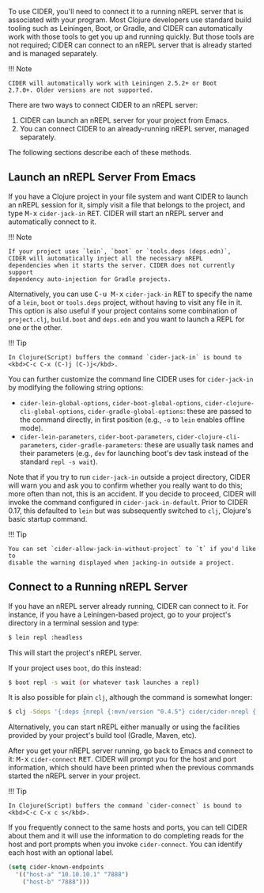 To use CIDER, you'll need to connect it to a running nREPL server that
is associated with your program. Most Clojure developers use standard
build tooling such as Leiningen, Boot, or Gradle, and CIDER can
automatically work with those tools to get you up and running
quickly. But those tools are not required; CIDER can connect to an
nREPL server that is already started and is managed separately.

!!! Note

    CIDER will automatically work with Leiningen 2.5.2+ or Boot
    2.7.0+. Older versions are not supported.

There are two ways to connect CIDER to an nREPL server:

1. CIDER can launch an nREPL server for your project from Emacs.
2. You can connect CIDER to an already-running nREPL server, managed separately.

The following sections describe each of these methods.

## Launch an nREPL Server From Emacs

If you have a Clojure project in your file system and want CIDER to
launch an nREPL session for it, simply visit a file that belongs to
the project, and type <kbd>M-x</kbd> `cider-jack-in`
<kbd>RET</kbd>. CIDER will start an nREPL server and automatically
connect to it.

!!! Note

    If your project uses `lein`, `boot` or `tools.deps (deps.edn)`,
    CIDER will automatically inject all the necessary nREPL
    dependencies when it starts the server. CIDER does not currently support
    dependency auto-injection for Gradle projects.

Alternatively, you can use <kbd>C-u M-x</kbd> `cider-jack-in` <kbd>RET</kbd> to
specify the name of a `lein`, `boot` or `tools.deps` project, without having to
visit any file in it. This option is also useful if your project contains some
combination of `project.clj`, `build.boot` and `deps.edn` and you want to launch
a REPL for one or the other.

!!! Tip

    In Clojure(Script) buffers the command `cider-jack-in` is bound to <kbd>C-c C-x (C-)j (C-)j</kbd>.

You can further customize the command line CIDER uses for `cider-jack-in` by
modifying the following string options:

* `cider-lein-global-options`, `cider-boot-global-options`,
  `cider-clojure-cli-global-options`, `cider-gradle-global-options`:
  these are passed to the command directly, in first position
  (e.g., `-o` to `lein` enables offline mode).
* `cider-lein-parameters`, `cider-boot-parameters`,
  `cider-clojure-cli-parameters`, `cider-gradle-parameters`: these are
  usually task names and their parameters (e.g., `dev` for launching
  boot's dev task instead of the standard `repl -s wait`).

Note that if you try to run `cider-jack-in` outside a project
directory, CIDER will warn you and ask you to confirm whether you
really want to do this; more often than not, this is an accident.  If
you decide to proceed, CIDER will invoke the command configured in
`cider-jack-in-default`. Prior to CIDER 0.17, this defaulted to `lein`
but was subsequently switched to `clj`, Clojure's basic startup command.

!!! Tip

    You can set `cider-allow-jack-in-without-project` to `t` if you'd like to
    disable the warning displayed when jacking-in outside a project.

## Connect to a Running nREPL Server

If you have an nREPL server already running, CIDER can connect to
it. For instance, if you have a Leiningen-based project, go to your
project's directory in a terminal session and type:

```sh
$ lein repl :headless
```

This will start the project's nREPL server.

If your project uses `boot`, do this instead:

```sh
$ boot repl -s wait (or whatever task launches a repl)
```

It is also possible for plain `clj`, although the command is somewhat longer:

```sh
$ clj -Sdeps '{:deps {nrepl {:mvn/version "0.4.5"} cider/cider-nrepl {:mvn/version "0.18.0"}}}' -m nrepl.cmdline --middleware "[cider.nrepl/cider-middleware]"
```

Alternatively, you can start nREPL either manually or using the facilities
provided by your project's build tool (Gradle, Maven, etc).

After you get your nREPL server running, go back to Emacs and connect
to it: <kbd>M-x</kbd> `cider-connect` <kbd>RET</kbd>. CIDER will
prompt you for the host and port information, which should have been
printed when the previous commands started the nREPL server in your
project.

!!! Tip

    In Clojure(Script) buffers the command `cider-connect` is bound to <kbd>C-c C-x c s</kbd>.

If you frequently connect to the same hosts and ports, you can tell
CIDER about them and it will use the information to do completing
reads for the host and port prompts when you invoke
`cider-connect`. You can identify each host with an optional label.

```el
(setq cider-known-endpoints
  '(("host-a" "10.10.10.1" "7888")
    ("host-b" "7888")))
```
